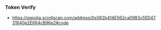 ### Token Verify
- https://sepolia.scrollscan.com/address/0x062b414E562ca0983c55D4731640e2E664cB96e2#code